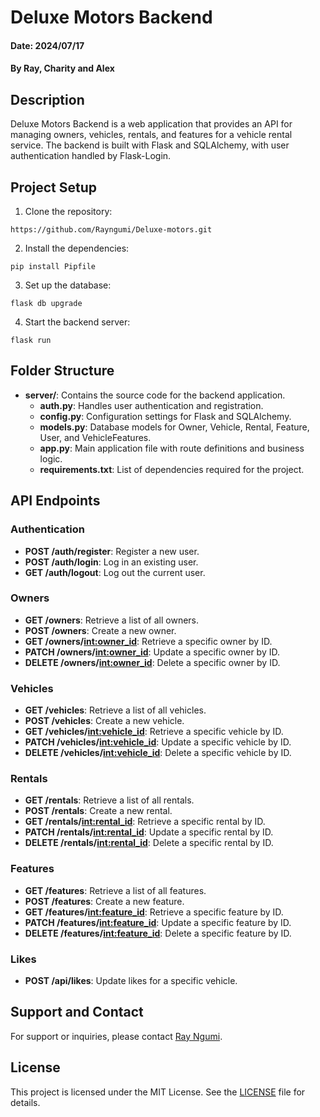 # Deluxe Motors Backend

#### Date: 2024/07/17

#### By Ray, Charity and Alex
## Description

Deluxe Motors Backend is a web application that provides an API for managing owners, vehicles, rentals, and features for a vehicle rental service. The backend is built with Flask and SQLAlchemy, with user authentication handled by Flask-Login.

## Project Setup

1. Clone the repository:

```
https://github.com/Rayngumi/Deluxe-motors.git
```

2. Install the dependencies:

```
pip install Pipfile
```

3. Set up the database:

```
flask db upgrade
```

4. Start the backend server:

```
flask run
```

## Folder Structure

- **server/**: Contains the source code for the backend application.
  - **auth.py**: Handles user authentication and registration.
  - **config.py**: Configuration settings for Flask and SQLAlchemy.
  - **models.py**: Database models for Owner, Vehicle, Rental, Feature, User, and VehicleFeatures.
  - **app.py**: Main application file with route definitions and business logic.
  - **requirements.txt**: List of dependencies required for the project.

## API Endpoints

### Authentication
- **POST /auth/register**: Register a new user.
- **POST /auth/login**: Log in an existing user.
- **GET /auth/logout**: Log out the current user.

### Owners
- **GET /owners**: Retrieve a list of all owners.
- **POST /owners**: Create a new owner.
- **GET /owners/<int:owner_id>**: Retrieve a specific owner by ID.
- **PATCH /owners/<int:owner_id>**: Update a specific owner by ID.
- **DELETE /owners/<int:owner_id>**: Delete a specific owner by ID.

### Vehicles
- **GET /vehicles**: Retrieve a list of all vehicles.
- **POST /vehicles**: Create a new vehicle.
- **GET /vehicles/<int:vehicle_id>**: Retrieve a specific vehicle by ID.
- **PATCH /vehicles/<int:vehicle_id>**: Update a specific vehicle by ID.
- **DELETE /vehicles/<int:vehicle_id>**: Delete a specific vehicle by ID.

### Rentals
- **GET /rentals**: Retrieve a list of all rentals.
- **POST /rentals**: Create a new rental.
- **GET /rentals/<int:rental_id>**: Retrieve a specific rental by ID.
- **PATCH /rentals/<int:rental_id>**: Update a specific rental by ID.
- **DELETE /rentals/<int:rental_id>**: Delete a specific rental by ID.

### Features
- **GET /features**: Retrieve a list of all features.
- **POST /features**: Create a new feature.
- **GET /features/<int:feature_id>**: Retrieve a specific feature by ID.
- **PATCH /features/<int:feature_id>**: Update a specific feature by ID.
- **DELETE /features/<int:feature_id>**: Delete a specific feature by ID.

### Likes
- **POST /api/likes**: Update likes for a specific vehicle.

## Support and Contact

For support or inquiries, please contact [Ray Ngumi](https://github.com/Rayngumi).

## License

This project is licensed under the MIT License. See the [LICENSE](LICENSE) file for details.
